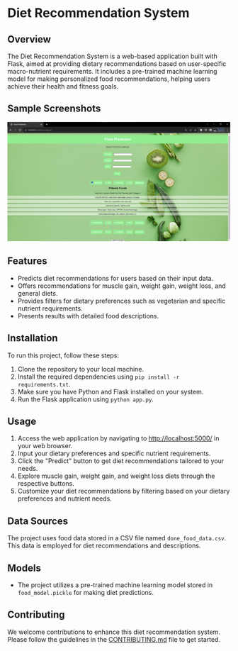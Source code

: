 # Diet Recommendation System

## Overview
The Diet Recommendation System is a web-based application built with Flask, aimed at providing dietary recommendations based on user-specific macro-nutrient requirements. It includes a pre-trained machine learning model for making personalized food recommendations, helping users achieve their health and fitness goals.

## Sample Screenshots
![Output](./diet_output.png)

## Features
- Predicts diet recommendations for users based on their input data.
- Offers recommendations for muscle gain, weight gain, weight loss, and general diets.
- Provides filters for dietary preferences such as vegetarian and specific nutrient requirements.
- Presents results with detailed food descriptions.

## Installation
To run this project, follow these steps:

1. Clone the repository to your local machine.
2. Install the required dependencies using `pip install -r requirements.txt`.
3. Make sure you have Python and Flask installed on your system.
4. Run the Flask application using `python app.py`.

## Usage
1. Access the web application by navigating to [http://localhost:5000/](http://localhost:5000/) in your web browser.
2. Input your dietary preferences and specific nutrient requirements.
3. Click the "Predict" button to get diet recommendations tailored to your needs.
4. Explore muscle gain, weight gain, and weight loss diets through the respective buttons.
5. Customize your diet recommendations by filtering based on your dietary preferences and nutrient needs.

## Data Sources
The project uses food data stored in a CSV file named `done_food_data.csv`. This data is employed for diet recommendations and descriptions.

## Models
- The project utilizes a pre-trained machine learning model stored in `food_model.pickle` for making diet predictions.

## Contributing
We welcome contributions to enhance this diet recommendation system. Please follow the guidelines in the [CONTRIBUTING.md](CONTRIBUTING.md) file to get started.

